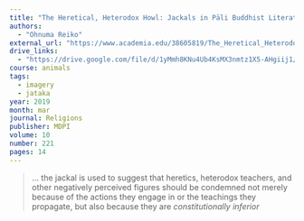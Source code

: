 ```yaml
---
title: "The Heretical, Heterodox Howl: Jackals in Pāli Buddhist Literature"
authors:
  - "Ohnuma Reiko"
external_url: "https://www.academia.edu/38605819/The_Heretical_Heterodox_Howl_Jackals_in_P%C4%81li_Buddhist_Literature"
drive_links:
  - "https://drive.google.com/file/d/1yMmh8KNu4Ub4KsMX3nmtz1X5-AHgiij1/view?usp=drivesdk"
course: animals
tags:
  - imagery
  - jataka
year: 2019
month: mar
journal: Religions
publisher: MDPI
volume: 10
number: 221
pages: 14
---
```


> … the jackal is used to suggest that heretics, heterodox teachers, and other negatively perceived figures should be condemned not merely because of the actions they engage in or the teachings they propagate, but also because they are *constitutionally inferior*

